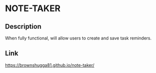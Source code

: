 # NOTE-TAKER

## Description

When fully functional, will allow users to create and save task reminders.

## Link
https://brownshugga81.github.io/note-taker/
